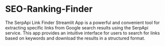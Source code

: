 # SEO-Ranking-Finder
The SerpApi Link Finder Streamlit App is a powerful and convenient tool for extracting specific links from Google search results using the SerpApi service. This app provides an intuitive interface for users to search for links based on keywords and download the results in a structured format.
